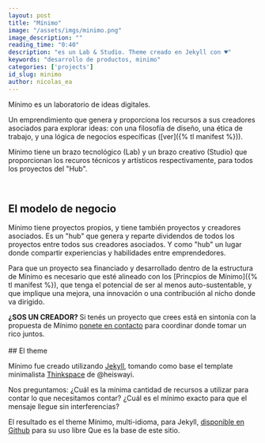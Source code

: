 ```yaml
---
layout: post
title: "Mínimo"
image: "/assets/imgs/minimo.png"
image_description: ""
reading_time: "0:40"
description: "es un Lab & Studio. Theme creado en Jekyll con ♥"
keywords: "desarrollo de productos, minimo"
categories: ['projects']
id_slug: minimo
author: nicolas_ea
---
```


Mínimo es un laboratorio de ideas digitales.

Un emprendimiento que genera y proporciona los recursos a sus creadores asociados para explorar ideas: con una filosofía de diseño, una ética de trabajo, y una lógica de negocios específicas ([ver]({% tl manifest %})).

Mínimo tiene un brazo tecnológico (Lab) y un brazo creativo (Studio) que proporcionan los recuros técnicos y artísticos
respectivamente, para todos los proyectos del "Hub".

<br>

## El modelo de negocio

Mínimo tiene proyectos propios, y tiene también proyectos y creadores asociados.
Es un "hub" que genera y reparte dividendos de todos los proyectos entre todos sus creadores asociados.
Y como "hub" un lugar donde compartir experiencias y habilidades entre emprendedores.

Para que un proyecto sea financiado y desarrollado dentro de la estructura de Mínimo
es necesario que esté alineado con los [Princpios de Mínimo]({% tl manifest %}),
que tenga el potencial de ser al menos auto-sustentable, y que implique una mejora, una innovación o una contribución
al nicho donde va dirigido.

<div class="alert alert-warning text-center" role="alert"> <strong>¿SOS UN CREADOR? </strong> Si tenés un proyecto que crees está en sintonía con la propuesta de Mínimo <a href="{{site.whatsapp}}" rel="nofollow" target="_blank">ponete en contacto</a> para coordinar donde tomar un rico <i class="fas fa-mug-hot"></i> juntos. </div>



<br>
## El theme

Mínimo fue creado utilizando [Jekyll](https://jekyllrb.com/), tomando como base el template minimalista [Thinkspace](https://github.com/heiswayi/thinkspace) de @heiswayi.

Nos preguntamos:
¿Cuál es la mínima cantidad de recursos a utilizar para contar lo que necesitamos
contar? ¿Cuál es el mínimo exacto para que el mensaje llegue sin interferencias?

El resultado es el theme Mínimo, multi-idioma, para Jekyll, [disponible en Github](https://github.com/minimo-io/minimo) para su uso libre <i class="fas fa-hand-rock"></i> Que es la base de este sitio.

<br>
